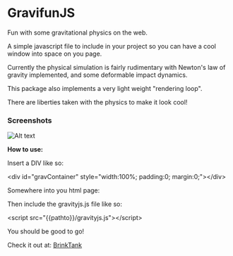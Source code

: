 # GravifunJS
Fun with some gravitational physics on the web.

A simple javascript file to include in your project so you can have a cool window into space on you page.

Currently the physical simulation is fairly rudimentary with Newton's law of gravity implemented, and some deformable impact dynamics.

This package also implements a very light weight "rendering loop".

There are liberties taken with the physics to make it look cool!  

### Screenshots ###

![Alt text](GraviFun/grav.png?raw=true "Title")

<b>How to use:</b>

Insert a DIV like so:

&lt;div id="gravContainer" style="width:100%; padding:0; margin:0;"&gt;&lt;/div&gt;


Somewhere into you html page:


Then include the gravityjs.js file like so:


&lt;script src="{{pathto}}/gravityjs.js"&gt;&lt;/script&gt;

You should be good to go!

Check it out at: <a href="http://brinktank.io/gravifun/">BrinkTank</a>
